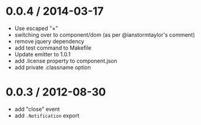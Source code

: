 
0.0.4 / 2014-03-17
==================

 * Use escaped "×"
 * switching over to component/dom (as per @ianstormtaylor's comment)
 * remove jquery dependency
 * add test command to Makefile
 * Update emitter to 1.0.1
 * add .license property to component.json
 * add private .classname option

0.0.3 / 2012-08-30 
==================

  * add "close" event
  * add `.Notification` export
